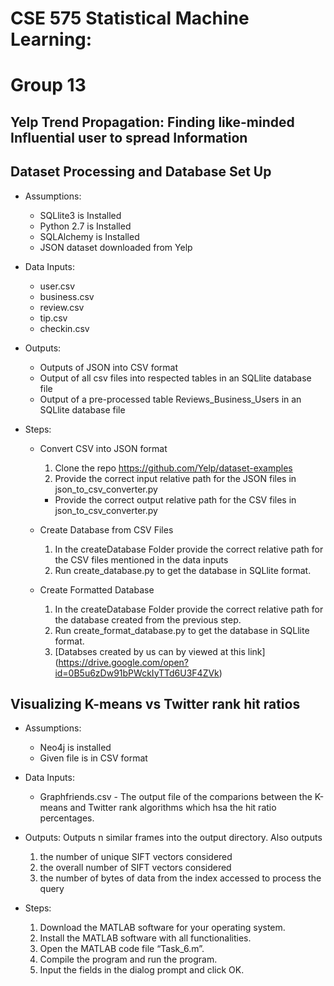 # CSE 575 Statistical Machine Learning:

# Group 13

## Yelp Trend Propagation: Finding like-minded Influential user to spread Information 

## Dataset Processing and Database Set Up

* Assumptions:
	* SQLlite3 is Installed
	* Python 2.7 is Installed
	* SQLAlchemy is Installed
	* JSON dataset downloaded from Yelp

* Data Inputs:
	* user.csv
	* business.csv
	* review.csv
	* tip.csv
	* checkin.csv

* Outputs:
	* Outputs of JSON into CSV format
	* Output of all csv files into respected tables in an SQLlite database file
	* Output of a pre-processed table Reviews_Business_Users in an SQLlite database file

* Steps:
	- Convert CSV into JSON format
		1. Clone the repo https://github.com/Yelp/dataset-examples
		2. Provide the correct input relative path for the JSON files in json_to_csv_converter.py
		* Provide the correct output relative path for the CSV files in json_to_csv_converter.py

	- Create Database from  CSV Files
		1. In the createDatabase Folder provide the correct relative path for the CSV files mentioned in the data inputs
		2. Run create_database.py to get the database in SQLlite format.
	
	- Create Formatted Database
		1. In the createDatabase Folder provide the correct relative path for the database created from the previous step. 
		2. Run create_format_database.py to get the database in SQLlite format.
		3. [Databses created by us can by viewed at this link] (https://drive.google.com/open?id=0B5u6zDw91bPWckIyTTd6U3F4ZVk)

## Visualizing K-means vs Twitter rank hit ratios

* Assumptions: 
	* Neo4j is installed
	* Given file is in CSV format

* Data Inputs: 
	* Graphfriends.csv - The output file of the comparions between the K-means and Twitter rank algorithms which hsa the hit ratio percentages.


* Outputs:
Outputs n similar frames into the output directory. Also outputs 
    1. the number of unique SIFT vectors considered
    2. the overall number of SIFT vectors considered
    3. the number of bytes of data from the index accessed to process the query

* Steps:
	1. Download the MATLAB software for your operating system.
	2. Install the MATLAB software with all functionalities.
	3.  Open the MATLAB code file “Task_6.m”.
	4. Compile the program and run the program.
	5. Input the fields in the dialog prompt and click OK.
		

